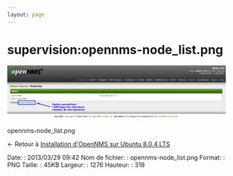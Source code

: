 ```yaml
---
layout: page
---
```


supervision:opennms-node\_list.png
==================================

[![opennms-node\_list.png](../../assets/media/supervision/opennms-node_list.png@cache=&w=900&h=224 "opennms-node_list.png")](../../assets/media/supervision/opennms-node_list.png@cache= "Afficher le fichier original")

opennms-node\_list.png

← Retour à [Installation d'OpenNMS sur Ubuntu 8.0.4
LTS](../../opennms/install-on-ubuntu.html "opennms:install-on-ubuntu")

Date:
:   2013/03/29 09:42
Nom de fichier:
:   opennms-node\_list.png
Format:
:   PNG
Taille:
:   45KB
Largeur:
:   1276
Hauteur:
:   318

